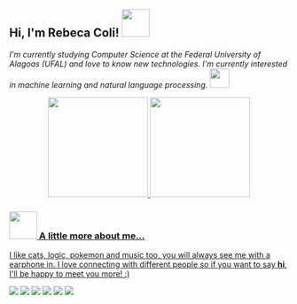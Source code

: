 
<h2> Hi, I'm Rebeca Coli! <img src="https://media.giphy.com/media/mGcNjsfWAjY5AEZNw6/giphy.gif" width="50"></h2>

<p><em>I'm currently studying Computer Science at the Federal University of Alagoas (UFAL) and love to know new technologies. I'm currently interested in machine learning and natural language processing. <img src="https://media.giphy.com/media/WUlplcMpOCEmTGBtBW/giphy.gif" width="35"> 
</em></p>



<div align="center">
  <a href="https://github.com/becacoli">
  <img height="180em" src="https://github-readme-stats.vercel.app/api?username=becacoli&show_icons=true&theme=dracula&include_all_commits=true&count_private=true"/>
  <img height="180em" src="https://github-readme-stats.vercel.app/api/top-langs/?username=becacoli&layout=compact&langs_count=7&theme=dracula"/>
</div>

### <img src="https://media.giphy.com/media/VgCDAzcKvsR6OM0uWg/giphy.gif" width="50"> A little more about me...  
I like cats, logic, pokemon and music too, you will always see me with a earphone in. 
I love connecting with different people so if you want to say <b>hi</b>, I'll be happy to meet you more! :)

<div> 
 <a href="https://steamcommunity.com/id/becacoli/" target="_blank"><img src="https://img.shields.io/badge/Steam-000000?style=for-the-badge&logo=steam&logoColor=white" target="_blank"></a> 
  <a href="https://open.spotify.com/user/227rzkupb6da2a5hpr4jeucrq?si=db75412b2bcf4d75" target="_blank"><img src="https://img.shields.io/badge/Spotify-1ED760?&style=for-the-badge&logo=spotify&logoColor=white" target="_blank"></a> 
  <a href = "mailto:rebeca.correia100@gmail.com"><img src="https://img.shields.io/badge/-Gmail-%23333?style=for-the-badge&logo=gmail&logoColor=white" target="_blank"></a>
  <a href="https://www.linkedin.com/in/rebecacoli/" target="_blank"><img src="https://img.shields.io/badge/-LinkedIn-%230077B5?style=for-the-badge&logo=linkedin&logoColor=white" target="_blank"></a> 
 <a href="https://www.twitter.com/hamsteriosa/" target="_blank"><img src="https://img.shields.io/badge/Twitter-%231DA1F2.svg?style=for-the-badge&logo=Twitter&logoColor=white" target="_blank"></a> 
 <a href="https://www.twitch.com/beqinha/" target="_blank"><img src="https://img.shields.io/badge/Twitch-%239146FF.svg?style=for-the-badge&logo=Twitch&logoColor=white" target="_blank"></a> 
 
</div>
